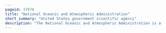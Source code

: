 ```yaml
---
pageid: 37876
title: "National Oceanic and Atmospheric Administration"
short_summary: "United States government scientific agency"
description: "The National Oceanic and Atmospheric Administration is a scientific and regulatory agency within the Washington, D. C. –based United States Department of Commerce, headquartered in Silver Spring, Maryland."
---
```

